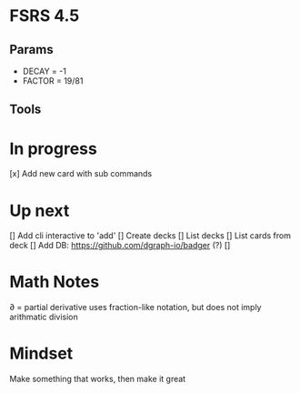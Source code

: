 # FSRS 4.5
## Params

- DECAY = -1
- FACTOR = 19/81

## Tools

# In progress

[x] Add new card with sub commands

# Up next

[] Add cli interactive to 'add'
[] Create decks
[] List decks
[] List cards from deck
[] Add DB: https://github.com/dgraph-io/badger (?)
[]

# Math Notes

∂ = partial derivative
uses fraction-like notation, but does not imply arithmatic division

# Mindset

Make something that works, then make it great
